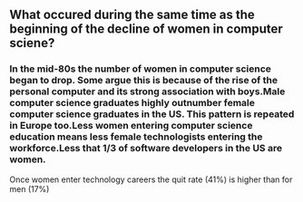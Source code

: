 ## What occured during the same time as the beginning of the decline of women in computer sciene?

### In the mid-80s the number of women in computer science began to drop. Some argue this is because of the rise of the personal computer and its strong association with boys.Male computer science graduates highly outnumber female computer science graduates in the US. This pattern is repeated in Europe too.Less women entering computer science education means less female technologists entering the workforce.Less that 1/3 of software developers in the US are women.
Once women enter technology careers the quit rate (41%) is higher than for men (17%)
